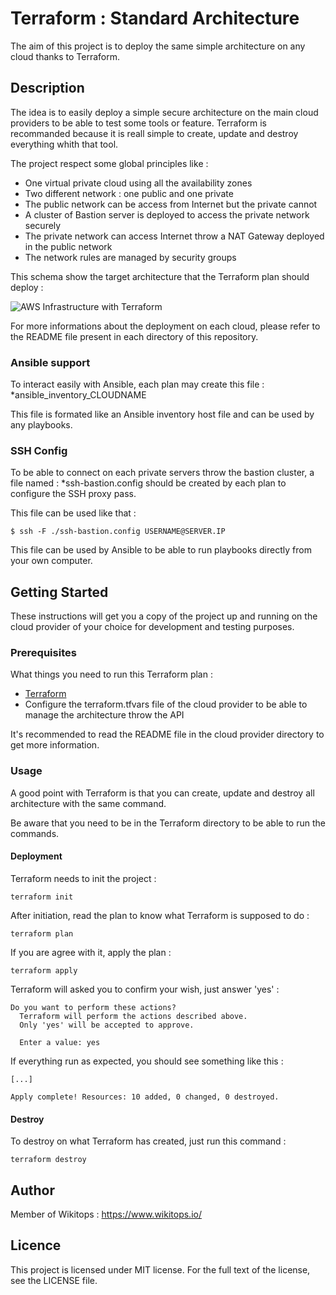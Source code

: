# Terraform : Standard Architecture

The aim of this project is to deploy the same simple architecture on any cloud thanks to Terraform.

## Description

The idea is to easily deploy a simple secure architecture on the main cloud providers to be able to test some tools or feature. Terraform is recommanded because it is reall simple to create, update and destroy everything whith that tool.

The project respect some global principles like :

* One virtual private cloud using all the availability zones
* Two different network : one public and one private
* The public network can be access from Internet but the private cannot
* A cluster of Bastion server is deployed to access the private network securely
* The private network can access Internet throw a NAT Gateway deployed in the public network
* The network rules are managed by security groups

This schema show the target architecture that the Terraform plan should deploy :

![AWS Infrastructure with Terraform](https://github.com/kubernetes-incubator/kubespray/blob/master/contrib/terraform/aws/docs/aws_kubespray.png)

For more informations about the deployment on each cloud, please refer to the README file present in each directory of this repository.

### Ansible support

To interact easily with Ansible, each plan may create this file : *ansible_inventory_CLOUDNAME

This file is formated like an Ansible inventory host file and can be used by any playbooks.

### SSH Config

To be able to connect on each private servers throw the bastion cluster, a file named : *ssh-bastion.config should be created by each plan to configure the SSH proxy pass.

This file can be used like that :

```
$ ssh -F ./ssh-bastion.config USERNAME@SERVER.IP
```

This file can be used by Ansible to be able to run playbooks directly from your own computer.

## Getting Started

These instructions will get you a copy of the project up and running on the cloud provider of your choice for development and testing purposes.

### Prerequisites

What things you need to run this Terraform plan :

* [Terraform](https://www.terraform.io/)
* Configure the terraform.tfvars file of the cloud provider to be able to manage the architecture throw the API

It's recommended to read the README file in the cloud provider directory to get more information.

### Usage

A good point with Terraform is that you can create, update and destroy all architecture with the same command.

Be aware that you need to be in the Terraform directory to be able to run the commands.

#### Deployment

Terraform needs to init the project :

```
terraform init
```

After initiation, read the plan to know what Terraform is supposed to do :

```
terraform plan
```

If you are agree with it, apply the plan :

```
terraform apply
```

Terraform will asked you to confirm your wish, just answer 'yes' :

```
Do you want to perform these actions?
  Terraform will perform the actions described above.
  Only 'yes' will be accepted to approve.

  Enter a value: yes
```

If everything run as expected, you should see something like this :

```
[...]

Apply complete! Resources: 10 added, 0 changed, 0 destroyed.
```

#### Destroy

To destroy on what Terraform has created, just run this command :

```
terraform destroy
```

## Author

Member of Wikitops : https://www.wikitops.io/

## Licence

This project is licensed under MIT license. For the full text of the license, see the LICENSE file.
